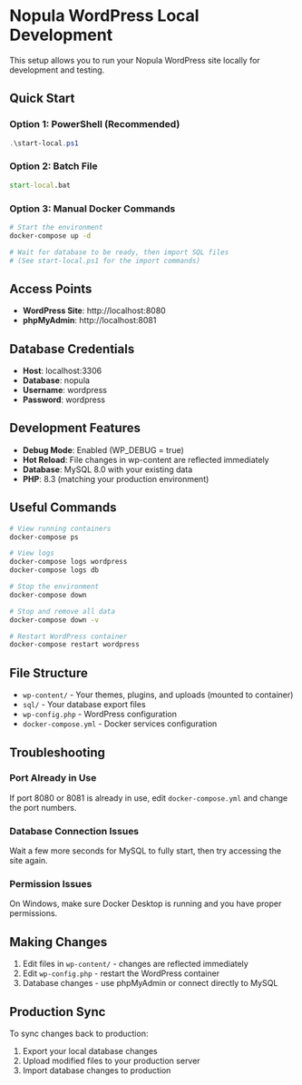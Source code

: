 # Nopula WordPress Local Development

This setup allows you to run your Nopula WordPress site locally for development and testing.

## Quick Start

### Option 1: PowerShell (Recommended)
```powershell
.\start-local.ps1
```

### Option 2: Batch File
```cmd
start-local.bat
```

### Option 3: Manual Docker Commands
```bash
# Start the environment
docker-compose up -d

# Wait for database to be ready, then import SQL files
# (See start-local.ps1 for the import commands)
```

## Access Points

- **WordPress Site**: http://localhost:8080
- **phpMyAdmin**: http://localhost:8081

## Database Credentials

- **Host**: localhost:3306
- **Database**: nopula
- **Username**: wordpress
- **Password**: wordpress

## Development Features

- **Debug Mode**: Enabled (WP_DEBUG = true)
- **Hot Reload**: File changes in wp-content are reflected immediately
- **Database**: MySQL 8.0 with your existing data
- **PHP**: 8.3 (matching your production environment)

## Useful Commands

```bash
# View running containers
docker-compose ps

# View logs
docker-compose logs wordpress
docker-compose logs db

# Stop the environment
docker-compose down

# Stop and remove all data
docker-compose down -v

# Restart WordPress container
docker-compose restart wordpress
```

## File Structure

- `wp-content/` - Your themes, plugins, and uploads (mounted to container)
- `sql/` - Your database export files
- `wp-config.php` - WordPress configuration
- `docker-compose.yml` - Docker services configuration

## Troubleshooting

### Port Already in Use
If port 8080 or 8081 is already in use, edit `docker-compose.yml` and change the port numbers.

### Database Connection Issues
Wait a few more seconds for MySQL to fully start, then try accessing the site again.

### Permission Issues
On Windows, make sure Docker Desktop is running and you have proper permissions.

## Making Changes

1. Edit files in `wp-content/` - changes are reflected immediately
2. Edit `wp-config.php` - restart the WordPress container
3. Database changes - use phpMyAdmin or connect directly to MySQL

## Production Sync

To sync changes back to production:
1. Export your local database changes
2. Upload modified files to your production server
3. Import database changes to production
